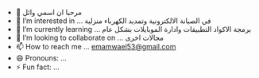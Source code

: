 - 👋 مرحبا ان اسمي وائل
- 👀 I’m interested in ... في الصيانة الالكترونية وتمديد الكهرباء منزلية 
- 🌱 I’m currently learning ... برمجة الاكواد التطبيقات وادارة الموبايلات بشكل عام
- 💞️ I’m looking to collaborate on ... مجالات اخرى
- 📫 How to reach me ... emamwael53@gmail.com
- 😄 Pronouns: ...
- ⚡ Fun fact: ...

<!---
WaelEmam1987/WaelEmam is a ✨ special ✨ repository because its `README.md` (this file) appears on your GitHub profile.
You can click the Preview link to take a look at your changes.
--->
